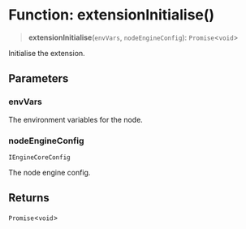 # Function: extensionInitialise()

> **extensionInitialise**(`envVars`, `nodeEngineConfig`): `Promise`\<`void`\>

Initialise the  extension.

## Parameters

### envVars

The environment variables for the node.

### nodeEngineConfig

`IEngineCoreConfig`

The node engine config.

## Returns

`Promise`\<`void`\>
